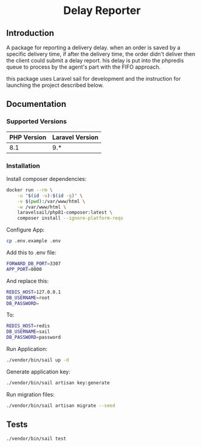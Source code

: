 # <p align="center">Delay Reporter</p>

## Introduction

A package for reporting a delivery delay. when an order is saved by a specific delivery time, if after the delivery time, the order didn't deliver then the client could submit a delay report. his delay is put into the phpredis queue to process by the agent's part with the FIFO approach.

this package uses Laravel sail for development and the instruction for launching the project described below.
## Documentation

### Supported Versions

| PHP Version | Laravel Version |
|---- |----|
| 8.1 | 9.*

### Installation

Install composer dependencies:

```bash
docker run --rm \
    -u "$(id -u):$(id -g)" \
    -v $(pwd):/var/www/html \
    -w /var/www/html \
    laravelsail/php81-composer:latest \
    composer install --ignore-platform-reqs
```

Configure App:

```bash
cp .env.example .env
```
Add this to .env file:

```bash
FORWARD_DB_PORT=3307
APP_PORT=8000
```
And replace this:
```bash
REDIS_HOST=127.0.0.1
DB_USERNAME=root
DB_PASSWORD=
```
To:

```bash
REDIS_HOST=redis
DB_USERNAME=sail
DB_PASSWORD=password
```

Run Application:

```bash
./vendor/bin/sail up -d
```

Generate application key:
```bash
./vendor/bin/sail artisan key:generate
```

Run migration files:

```bash
./vendor/bin/sail artisan migrate --seed
```
## Tests

```bash
./vendor/bin/sail test
```